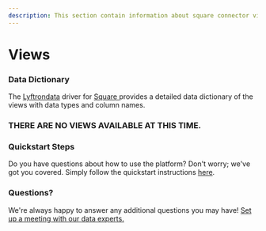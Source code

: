 ```yaml
---
description: This section contain information about square connector views information
---
```


# Views

### Data Dictionary

The [Lyftrondata](https://www.lyftrondata.com/) driver for [Square](https://www.lyftrondata.com/integration/commerce-analytics/square/)[ ](https://www.lyftrondata.com/integration/square/)provides a detailed data dictionary of the views with data types and column names.

### THERE ARE NO VIEWS AVAILABLE AT THIS TIME.

### Quickstart Steps

Do you have questions about how to use the platform? Don't worry; we've got you covered. Simply follow the quickstart instructions [here](../).

### Questions? <a href="#questions" id="questions"></a>

We're always happy to answer any additional questions you may have! [Set up a meeting with our data experts.](https://www.lyftrondata.com/book-a-meeting/)
